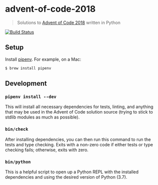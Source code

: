 # advent-of-code-2018

> Solutions to [Advent of Code 2018](https://adventofcode.com/2018) written in Python

[![Build Status](https://travis-ci.org/macklinu/advent-of-code-2018.svg?branch=master)](https://travis-ci.org/macklinu/advent-of-code-2018)

## Setup

Install [pipenv](https://pipenv.readthedocs.io/en/latest/install/). For example, on a Mac:

```sh
$ brew install pipenv
```

## Development

### `pipenv install --dev`

This will install all necessary dependencies for tests, linting, and anything that may be used in the Advent of Code solution source (trying to stick to stdlib modules as much as possible).

### `bin/check`

After installing dependencies, you can then run this command to run the tests and type checking. Exits with a non-zero code if either tests or type checking fails; otherwise, exits with zero.

### `bin/python`

This is a helpful script to open up a Python REPL with the installed dependencies and using the desired version of Python (3.7).
